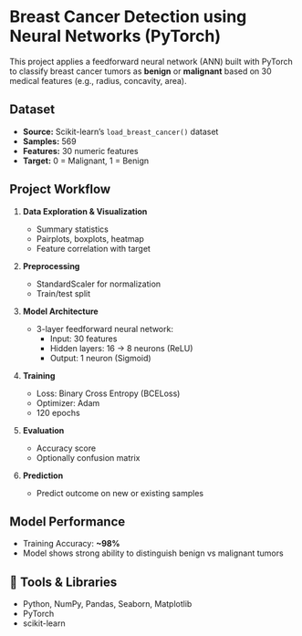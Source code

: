 # Breast Cancer Detection using Neural Networks (PyTorch)

This project applies a feedforward neural network (ANN) built with PyTorch to classify breast cancer tumors as **benign** or **malignant** based on 30 medical features (e.g., radius, concavity, area).

## Dataset

- **Source:** Scikit-learn’s `load_breast_cancer()` dataset
- **Samples:** 569
- **Features:** 30 numeric features
- **Target:** 0 = Malignant, 1 = Benign

##  Project Workflow

1. **Data Exploration & Visualization**
   - Summary statistics
   - Pairplots, boxplots, heatmap
   - Feature correlation with target

2. **Preprocessing**
   - StandardScaler for normalization
   - Train/test split

3. **Model Architecture**
   - 3-layer feedforward neural network:
     - Input: 30 features
     - Hidden layers: 16 → 8 neurons (ReLU)
     - Output: 1 neuron (Sigmoid)

4. **Training**
   - Loss: Binary Cross Entropy (BCELoss)
   - Optimizer: Adam
   - 120 epochs

5. **Evaluation**
   - Accuracy score
   - Optionally confusion matrix

6. **Prediction**
   - Predict outcome on new or existing samples

##  Model Performance

- Training Accuracy: **~98%**
- Model shows strong ability to distinguish benign vs malignant tumors

## 🚀 Tools & Libraries

- Python, NumPy, Pandas, Seaborn, Matplotlib
- PyTorch
- scikit-learn


